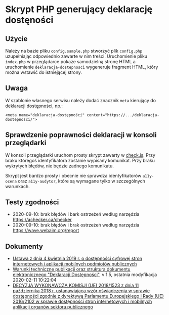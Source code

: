 # Skrypt PHP generujący deklarację dostęności

## Użycie

Należy na bazie pliku `config.sample.php` stworzyć plik `config.php` uzupełniając odpowiednio zawarte w nim treści. Uruchomienie pliku `index.php` w przeglądarce pokaże samodzielną stronę HTML a uruchomienie `deklaracja-dostepnosci` wygeneruje fragment HTML, który można wstawić do istniejącej strony.

## Uwaga

W szablonie własnego serwisu należy dodać znacznik `meta` kierujący do deklaracji dostępności, np.:

```
<meta name="deklaracja-dostępności" content="https://.../deklaracja-dostepnosci/">
```

## Sprawdzenie poprawności deklaracji w konsoli przeglądarki

W konsoli przeglądarki uruchom prosty skrypt zawarty w [check.js](check.js). Przy braku któregoś identyfikatora zostanie wypisany komunikat. Przy braku wykrytych błędów, nie będzie żadnego komunikatu.

Skrypt jest bardzo prosty i obecnie nie sprawdza identyfikatorów `a11y-ocena` oraz `a11y-audytor`, które są wymagane tylko w szczególnych warunkach.

## Testy zgodności

* 2020-09-10: brak błędów i bark ostrzeżeń według narzędzia https://achecker.ca/checker
* 2020-09-10: brak błędów i brak ostrzeżeń według narzędzia https://wave.webaim.org/report

## Dokumenty

* [Ustawa z dnia 4 kwietnia 2019 r. o dostępności cyfrowej stron internetowych i aplikacji mobilnych podmiotów publicznych](http://prawo.sejm.gov.pl/isap.nsf/DocDetails.xsp?id=WDU20190000848)
* [Warunki techniczne publikacji oraz struktura dokumentu elektronicznego "Deklaracji Dostępności"](https://mc.bip.gov.pl/objasnienia-prawne/warunki-techniczne-publikacji-oraz-struktura-dokumentu-elektronicznego-deklaracji-dostepnosci.html), v 1.5, ostatnia modyfikacja 2020-02-11 10:22:04
* [DECYZJA WYKONAWCZA KOMISJI (UE) 2018/1523 z dnia 11 października 2018 r. ustanawiająca wzór oświadczenia w sprawie dostępności zgodnie z dyrektywą Parlamentu Europejskiego i Rady (UE) 2016/2102 w sprawie dostępności stron internetowych i mobilnych aplikacji organów sektora publicznego](https://eur-lex.europa.eu/legal-content/PL/TXT/PDF/?uri=CELEX:32018D1523&from=EN)
